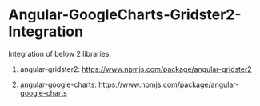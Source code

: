 # Angular-GoogleCharts-Gridster2-Integration

Integration of below 2 libraries:

1. angular-gridster2: https://www.npmjs.com/package/angular-gridster2

2. angular-google-charts: https://www.npmjs.com/package/angular-google-charts

